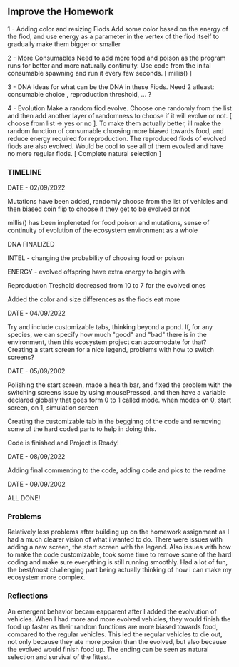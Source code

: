 <h2> Improve the Homework </h2>


1 - Adding color and resizing Fiods 
Add some color based on the energy of the fiod, and use energy as a parameter in the vertex of the fiod itself to gradually make them bigger or smaller

2 - More Consumables
Need to add more food and poison as the program runs for better and more naturally continuity. Use code from the inital consumable spawning and run it every few seconds. [ millis() ]

3 - DNA 
Ideas for what can be the DNA in these Fiods. Need 2 atleast: consumable choice , reproduction threshold, ... ? 


4 - Evolution
Make a random fiod evolve. Choose one randomly from the list and then add another layer of randomness to choose if it will evolve or not. [ choose from list -> yes or no ]. To make them actually better, ill make the random function of consumable choosing more biased towards food, and reduce energy required for reproduction. The reproduced fiods of evolved fiods are also evolved. Would be cool to see all of them evovled and have no more regular fiods. [ Complete natural selection ]


<h3>TIMELINE</h3>


DATE - 02/09/2022


Mutations have been added, randomly choose from the list of vehicles and then biased coin flip to choose if they get to be evolved or not

millis() has been impleneted for food poison and mutations, sense of continuity of evolution of the ecosystem environment as a whole



DNA FINALIZED

INTEL - changing the probability of choosing food or poison

ENERGY - evolved offspring have extra energy to begin with

Reproduction Treshold decreased from 10 to 7 for the evolved ones

Added the color and size differences as the fiods eat more



DATE - 04/09/2022

Try and include customizable tabs, thinking beyond a pond. If, for any species, we can specify how much "good" and "bad" there is in the environment, then this ecosystem project can accomodate for that? 
Creating a start screen for a nice legend, problems with how to switch screens?


DATE - 05/09/2002

Polishing the start screen, made a health bar, and fixed the problem with the switching screens issue by using mousePressed, and then have a variable declared globally that goes form 0 to 1 called mode. when modes on 0, start screen, on 1, simulation screen

Creating the customizable tab in the begginng of the code and removing some of the hard coded parts to help in doing this.

Code is finished and Project is Ready!


DATE - 08/09/2022

Adding final commenting to the code, adding code and pics to the readme


DATE - 09/09/2002

ALL DONE!



<h3>Problems</h3>

Relatively less problems after building up on the homework assignment as I had a much clearer vision of what i wanted to do. There were issues with adding a new screen, the start screen with the legend. Also issues with how to make the code customizable, took some time to remove some of the hard coding and make sure everything is still running smoothly. Had a lot of fun, the best/most challenging part being actually thinking of how i can make my ecosystem more complex.

<h3>Reflections</h3>

An emergent behavior becam eapparent after I added the evolvution of vehicles. When I had more and more evolved vehicles, they would finish the food up faster as their random functions are more biased towards food, compared to the regular vehicles. This led the regular vehicles to die out, not only because they ate more posion than the evolved, but also because the evolved would finish food up. The ending can be seen as natural selection and survival of the fittest. 



